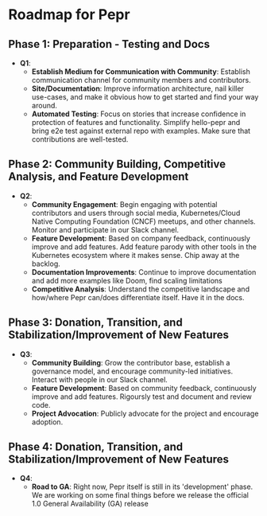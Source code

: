 # Roadmap for Pepr

## Phase 1: Preparation - Testing and Docs

- **Q1**:
  - **Establish Medium for Communication with Community**: 
    Establish communication channel for community members and contributors.
  - **Site/Documentation**: 
    Improve information architecture, nail killer use-cases, and make it obvious how to get started and find your way around.
  - **Automated Testing**:
    Focus on stories that increase confidence in protection of features and functionality. Simplify hello-pepr and bring e2e test against external repo with examples. Make sure that contributions are well-tested.

## Phase 2: Community Building, Competitive Analysis, and Feature Development

- **Q2**:
  - **Community Engagement**: 
    Begin engaging with potential contributors and users through social media, Kubernetes/Cloud Native Computing Foundation (CNCF) meetups, and other channels. Monitor and participate in our Slack channel.
  - **Feature Development**: 
    Based on company feedback, continuously improve and add features. Add feature parody with other tools in the Kubernetes ecosystem where it makes sense. Chip away at the backlog.
  - **Documentation Improvements**: 
    Continue to improve documentation and add more examples like Doom, find scaling limitations
  - **Competitive Analysis**: 
    Understand the competitive landscape and how/where Pepr can/does differentiate itself. Have it in the docs.

## Phase 3: Donation, Transition, and Stabilization/Improvement of New Features

- **Q3**:
  - **Community Building**: 
    Grow the contributor base, establish a governance model, and encourage community-led initiatives. Interact with people in our Slack channel.
  - **Feature Development**: 
    Based on community feedback, continuously improve and add features. Rigoursly test and document and review code.
  - **Project Advocation**: 
    Publicly advocate for the project and encourage adoption.

## Phase 4: Donation, Transition, and Stabilization/Improvement of New Features

- **Q4**:
  - **Road to GA**: 
    Right now, Pepr itself is still in its 'development' phase. We are working on some final things before we release the official 1.0 General Availability (GA) release
